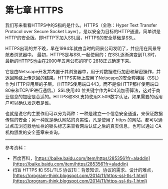# 第七章 HTTPS

我们写来看看HTTPS中的S指的是什么。HTTPS（全称：Hyper Text Transfer Protocol over Secure Socket Layer），是以安全为目标的HTTP通道，简单讲是HTTP的安全版。即HTTP下加入SSL层，HTTPS的安全基础是SSL。

HTTPS出现的并不晚，早在1994年就由当时的网景公司发明了，并应用在网景导航者浏览器中。 最初，HTTPS是与SSL一起使用的；在SSL逐渐演变到TLS时，最新的HTTPS也由在2000年五月公布的RFC 2818正式确定下来。

它是由Netscape开发并内置于其浏览器中，用于对数据进行加密和解密操作，并返回网络上传送回的结果。HTTPS实际上应用了Netscape的安全套接层（SSL）作为HTTP应用层的子层。（HTTPS使用端口443，而不是像HTTP那样使用端口80来和TCP/IP进行通信。）SSL使用40 位关键字作为RC4流加密算法，这对于商业信息的加密是合适的。HTTPS和SSL支持使用X.509数字认证，如果需要的话用户可以确认发送者是谁。

也就是说它的主要作用可以分为两种：一种是建立一个信息安全通道，来保证数据传输的安全；另一种就是确认网站的真实性，凡是使用了 https 的网站，都可以通过点击浏览器地址栏的锁头标志来查看网站认证之后的真实信息，也可以通过 CA 机构颁发的安全签章来查询。

---

参考资料：

* 百度百科，[https://baike.baidu.com/item/https/285356?fr=aladdin](https://baike.baidu.com/item/https/285356?fr=aladdin)
* 扫盲 HTTPS 和 SSL/TLS 协议\[1\]：背景知识、协议的需求、设计的难点，[https://program-think.blogspot.com/2014/11/https-ssl-tls-1.html](https://program-think.blogspot.com/2014/11/https-ssl-tls-1.html)



